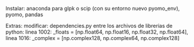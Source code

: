 Instalar:
    anaconda para glpk o scip (con su entorno nuevo pyomo_env),
    pyomo,
    pandas

Extras:
    modificar:
        dependencies.py entre los archivos de librerias de python:
            linea 1002: _floats = [np.float64, np.float16, np.float32, np.float64],
            linea 1016: _complex = [np.complex128, np.complex64, np.complex128]
